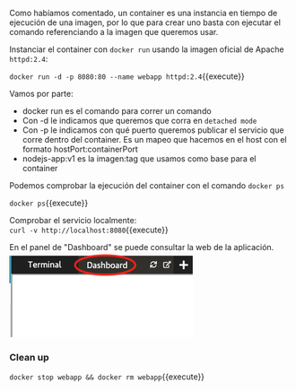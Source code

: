 Como habíamos comentado, un container es una instancia en tiempo de ejecución de una imagen, por lo que para crear uno basta con ejecutar el comando referenciando a la imagen que queremos usar.  

Instanciar el container con `docker run`  usando la imagen oficial de Apache `httpd:2.4`:  

`docker run -d -p 8080:80 --name webapp httpd:2.4`{{execute}}

Vamos por parte:

* docker run es el comando para correr un comando
* Con -d le indicamos que queremos que corra en `detached mode`
* Con -p le indicamos con qué puerto queremos publicar el servicio que corre dentro del container. Es un mapeo que hacemos en el host con el formato hostPort:containerPort
* nodejs-app:v1 es la imagen:tag que usamos como base para el container

Podemos comprobar la ejecución del container con el comando `docker ps`  

`docker ps`{{execute}}

Comprobar el servicio localmente:  
`curl -v http://localhost:8080`{{execute}}  

En el panel de "Dashboard" se puede consultar la web de la aplicación.  
![dashboard](./assets/dashboard.png)  

### Clean up

`docker stop webapp && docker rm webapp`{{execute}}